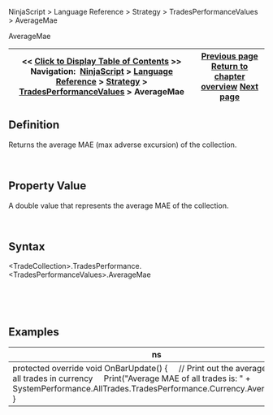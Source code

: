 ﻿


NinjaScript \> Language Reference \> Strategy \> TradesPerformanceValues \> AverageMae






















AverageMae







| \<\< [Click to Display Table of Contents](averagemae.md) \>\> **Navigation:**     [NinjaScript](ninjascript-1.md) \> [Language Reference](language_reference_wip-1.md) \> [Strategy](strategy-1.md) \> [TradesPerformanceValues](tradesperformancevalues-1.md) \> AverageMae | [Previous page](averageetd-1.md) [Return to chapter overview](tradesperformancevalues-1.md) [Next page](averagemfe-1.md) |
| --- | --- |











## Definition


Returns the average MAE (max adverse excursion) of the collection.  

 


## Property Value


A double value that represents the average MAE of the collection.


 


## Syntax
\<TradeCollection\>.TradesPerformance.\<TradesPerformanceValues\>.AverageMae


 


 


## 


## Examples




| ns |
| --- |
| protected override void OnBarUpdate() {      // Print out the average MAE of all trades in currency      Print("Average MAE of all trades is: " \+ SystemPerformance.AllTrades.TradesPerformance.Currency.AverageMae); } |









